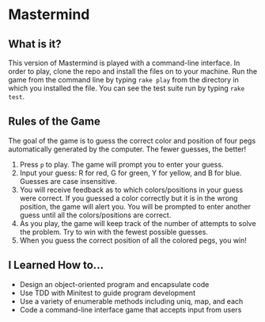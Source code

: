 # Mastermind

What is it? 
-----------
This version of Mastermind is played with a command-line interface. In order to play, clone the repo and install the files on to your machine. Run the game from the command line by typing `rake play` from the directory in which you installed the file. You can see the test suite run by typing `rake test`.

Rules of the Game
-----------------
The goal of the game is to guess the correct color and position of four pegs automatically generated by the computer. The fewer guesses, the better! 
1. Press `p` to play. The game will prompt you to enter your guess. 
2. Input your guess: R for red, G for green, Y for yellow, and B for blue. Guesses are case insensitive. 
3. You will receive feedback as to which colors/positions in your guess were correct. If you guessed a color correctly but it is in the wrong position, the game will alert you. You will be prompted to enter another guess until all the colors/positions are correct.
4. As you play, the game will keep track of the number of attempts to solve the problem. Try to win with the fewest possible guesses. 
5. When you guess the correct position of all the colored pegs, you win!

I Learned How to...
------------
- Design an object-oriented program and encapsulate code
- Use TDD with Minitest to guide program development
- Use a variety of enumerable methods including uniq, map, and each
- Code a command-line interface game that accepts input from users


